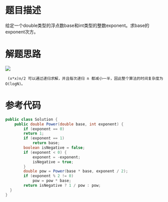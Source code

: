 # 题目描述

给定一个double类型的浮点数base和int类型的整数exponent。求base的exponent次方。

# 解题思路

![](E:\剑指offer\poinTOffer\11数值的整数次方\11.jpg)

```
 (x*x)n/2 可以通过递归求解，并且每次递归 n 都减小一半，因此整个算法的时间复杂度为 O(logN)。
```

# 参考代码

```java
public class Solution {
    public double Power(double base, int exponent) {
        if (exponent == 0)
        return 1;
        if (exponent == 1)
            return base;
        boolean isNegative = false;
        if (exponent < 0) {
            exponent = -exponent;
            isNegative = true;
        }
        double pow = Power(base * base, exponent / 2);
        if (exponent % 2 != 0)
            pow = pow * base;
        return isNegative ? 1 / pow : pow;
  }
}
```

